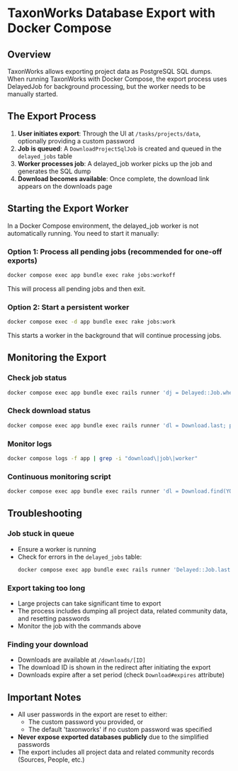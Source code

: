 # TaxonWorks Database Export with Docker Compose

## Overview

TaxonWorks allows exporting project data as PostgreSQL SQL dumps. When running TaxonWorks with Docker Compose, the export process uses DelayedJob for background processing, but the worker needs to be manually started.

## The Export Process

1. **User initiates export**: Through the UI at `/tasks/projects/data`, optionally providing a custom password
2. **Job is queued**: A `DownloadProjectSqlJob` is created and queued in the `delayed_jobs` table
3. **Worker processes job**: A delayed_job worker picks up the job and generates the SQL dump
4. **Download becomes available**: Once complete, the download link appears on the downloads page

## Starting the Export Worker

In a Docker Compose environment, the delayed_job worker is not automatically running. You need to start it manually:

### Option 1: Process all pending jobs (recommended for one-off exports)
```bash
docker compose exec app bundle exec rake jobs:workoff
```
This will process all pending jobs and then exit.

### Option 2: Start a persistent worker
```bash
docker compose exec -d app bundle exec rake jobs:work
```
This starts a worker in the background that will continue processing jobs.

## Monitoring the Export

### Check job status
```bash
docker compose exec app bundle exec rails runner 'dj = Delayed::Job.where("handler LIKE ?", "%DownloadProjectSqlJob%").last; if dj; puts "Status: #{dj.locked_by ? "Running" : "Queued"}"; puts "Attempts: #{dj.attempts}"; else; puts "No job found"; end'
```

### Check download status
```bash
docker compose exec app bundle exec rails runner 'dl = Download.last; puts "ID: #{dl.id} - Ready: #{dl.ready?} - Created: #{dl.created_at}"'
```

### Monitor logs
```bash
docker compose logs -f app | grep -i "download\|job\|worker"
```

### Continuous monitoring script
```bash
docker compose exec app bundle exec rails runner 'dl = Download.find(YOUR_DOWNLOAD_ID); loop { puts "#{Time.now}: Ready: #{dl.ready?}"; break if dl.ready?; sleep 10; dl.reload }'
```

## Troubleshooting

### Job stuck in queue
- Ensure a worker is running
- Check for errors in the `delayed_jobs` table:
  ```bash
  docker compose exec app bundle exec rails runner 'Delayed::Job.last(5).each { |j| puts "ID: #{j.id}, Attempts: #{j.attempts}, Error: #{j.last_error&.first(100)}" }'
  ```

### Export taking too long
- Large projects can take significant time to export
- The process includes dumping all project data, related community data, and resetting passwords
- Monitor the job with the commands above

### Finding your download
- Downloads are available at `/downloads/[ID]`
- The download ID is shown in the redirect after initiating the export
- Downloads expire after a set period (check `Download#expires` attribute)

## Important Notes

- All user passwords in the export are reset to either:
  - The custom password you provided, or
  - The default 'taxonworks' if no custom password was specified
- **Never expose exported databases publicly** due to the simplified passwords
- The export includes all project data and related community records (Sources, People, etc.)